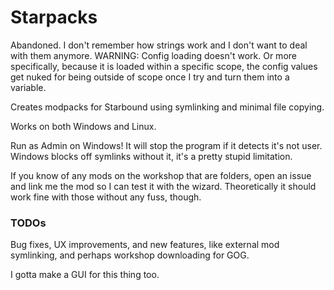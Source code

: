 # Starpacks
Abandoned. I don't remember how strings work and I don't want to deal with them anymore.
WARNING: Config loading doesn't work. Or more specifically, because it is loaded within a specific scope, the config values get nuked for being outside of scope once I try and turn them into a variable. 

Creates modpacks for Starbound using symlinking and minimal file copying.

Works on both Windows and Linux.

Run as Admin on Windows! It will stop the program if it detects it's not user. Windows blocks off symlinks without it, it's a pretty stupid limitation.

If you know of any mods on the workshop that are folders, open an issue and link me the mod so I can test it with the wizard. Theoretically it should work fine with those without any fuss, though.

### TODOs

Bug fixes, UX improvements, and new features, like external mod symlinking, and perhaps workshop downloading for GOG.

I gotta make a GUI for this thing too. 
